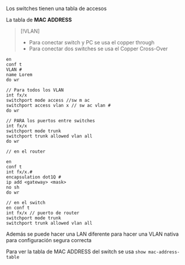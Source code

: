 
Los switches tienen una tabla de accesos

La tabla de **MAC ADDRESS**


>[!VLAN]
> - Para conectar switch y PC se usa el copper through
> - Para conectar dos switches se usa el Copper Cross-Over

```
en
conf t
VLAN #
name Lorem
do wr

// Para todos los VLAN
int fx/x
switchport mode access //sw m ac
switchport access vlan x // sw ac vlan #
do wr

// PARA los puertos entre switches
int fx/x
switchport mode trunk
switchport trunk allowed vlan all
do wr
```

```
// en el router

en 
conf t
int fx/x.#
encapsulation dot1Q #
ip add <gateway> <mask>
no sh
do wr

// en el switch
en conf t
int fx/x // puerto de router
switchport mode trunk
switchport trunk allowed vlan all
```

Además se puede hacer una LAN diferente para hacer una VLAN nativa para configuración segura correcta

Para ver la tabla de MAC ADDRESS del switch se usa `show mac-address-table`
